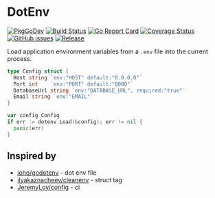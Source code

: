# DotEnv
[![PkgGoDev](https://pkg.go.dev/badge/github.com/go-zoox/dotenv)](https://pkg.go.dev/github.com/go-zoox/dotenv)
[![Build Status](https://github.com/go-zoox/dotenv/actions/workflows/ci.yml/badge.svg?branch=master)](https://github.com/go-zoox/dotenv/actions/workflows/ci.yml)
[![Go Report Card](https://goreportcard.com/badge/github.com/go-zoox/dotenv)](https://goreportcard.com/report/github.com/go-zoox/dotenv)
[![Coverage Status](https://coveralls.io/repos/github/go-zoox/dotenv/badge.svg?branch=master)](https://coveralls.io/github/go-zoox/dotenv?branch=master)
[![GitHub issues](https://img.shields.io/github/issues/go-zoox/dotenv.svg)](https://github.com/go-zoox/dotenv/issues)
[![Release](https://img.shields.io/github/release/go-zoox/dotenv.svg?label=Release)](https://github.com/go-zoox/dotenv/releases)

Load application environment variables from a `.env` file into the current process.

```go
type Config struct {
  Host string `env:"HOST" default:"0.0.0.0"`
  Port int    `env:"PORT" default:"8080"`
  DatabaseUrl string `env:"DATABASE_URL", required:"true"`
  Email string `env:"EMAIL"`
}

var config Config
if err := dotenv.Load(&config); err != nil {
  panic(err)
}
```

## Inspired by
* [joho/godotenv](https://github.com/joho/godotenv) - dot env file
* [ilyakaznacheev/cleanenv](https://github.com/ilyakaznacheev/cleanenv) - struct tag
* [JeremyLoy/config](https://github.com/JeremyLoy/config) - ci